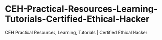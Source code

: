 # CEH-Practical-Resources-Learning-Tutorials-Certified-Ethical-Hacker
CEH Practical Resources, Learning, Tutorials | Certified Ethical Hacker
